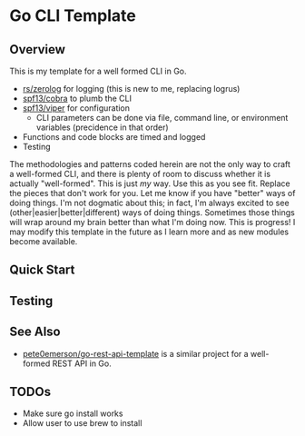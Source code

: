 # Go CLI Template

## Overview

This is my template for a well formed CLI in Go.

* [rs/zerolog](https://github.com/rs/zerolog) for logging (this is new to me, replacing logrus)
* [spf13/cobra](https://github.com/spf13/cobra) to plumb the CLI
* [spf13/viper](https://github.com/spf13/viper) for configuration
  * CLI parameters can be done via file, command line, or environment variables (precidence in that order)
* Functions and code blocks are timed and logged
* Testing

The methodologies and patterns coded herein are not the only way to craft a well-formed CLI, and there is plenty of room to discuss whether
it is actually "well-formed". This is just _my_ way.
Use this as you see fit. Replace the pieces that don't work for you. Let me know if you have "better" ways of doing things.
I'm not dogmatic about this; in fact, I'm always excited to see (other|easier|better|different) ways of doing things.
Sometimes those things will wrap around my brain better than what I'm doing now. This is progress! I may modify
this template in the future as I learn more and as new modules become available.

## Quick Start

## Testing

## See Also

* [pete0emerson/go-rest-api-template](https://github.com/pete0emerson/go-rest-api-template) is a similar project for a well-formed REST API in Go.

## TODOs

* Make sure go install works
* Allow user to use brew to install